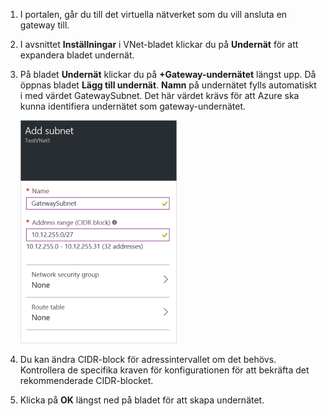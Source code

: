 1. I portalen, går du till det virtuella nätverket som du vill ansluta en gateway till.

2. I avsnittet **Inställningar** i VNet-bladet klickar du på **Undernät** för att expandera bladet undernät.

3. På bladet **Undernät** klickar du på **+Gateway-undernätet** längst upp. Då öppnas bladet **Lägg till undernät**. **Namn** på undernätet fylls automatiskt i med värdet GatewaySubnet. Det här värdet krävs för att Azure ska kunna identifiera undernätet som gateway-undernätet.

    ![Lägg till gateway-undernätet](./media/vpn-gateway-add-gwsubnet-rm-portal-include/addgwsubnet250.png)

4. Du kan ändra CIDR-block för adressintervallet om det behövs. Kontrollera de specifika kraven för konfigurationen för att bekräfta det rekommenderade CIDR-blocket.

5. Klicka på **OK** längst ned på bladet för att skapa undernätet.






<!--HONumber=sep16_HO1-->


